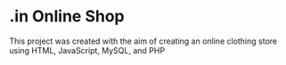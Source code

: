 <h1>.in Online Shop</h1>
<p>This project was created with the aim of creating an online clothing store using HTML, JavaScript, MySQL, and PHP </p>

